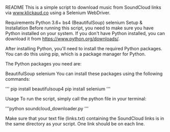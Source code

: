 README
This is a simple script to download music from SoundCloud links via www.klickaud.co using a Selenium WebDriver.

Requirements
Python 3.6+
bs4 (BeautifulSoup)
selenium
Setup & Installation
Before running this script, you need to make sure you have Python installed on your system. If you don't have Python installed, you can download it from https://www.python.org/downloads/.

After installing Python, you'll need to install the required Python packages. You can do this using pip, which is a package manager for Python.

The Python packages you need are:

BeautifulSoup
selenium
You can install these packages using the following commands:

'''
pip install beautifulsoup4
pip install selenium
'''

Usage
To run the script, simply call the python file in your terminal:


'''python soundcloud_downloader.py
'''

Make sure that your text file (links.txt) containing the SoundCloud links is in the same directory as your script. One link should be on each line.
